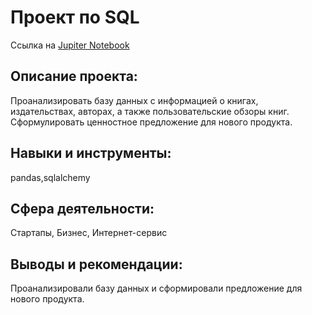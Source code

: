 # Проект по SQL

Ссылка на [Jupiter Notebook](https://github.com/AnastasiaKoshk/Portfolio/blob/main/SQL/SQL.ipynb)

## Описание проекта:
Проанализировать базу данных с информацией о книгах, издательствах, авторах, а также пользовательские обзоры книг. Сформулировать ценностное предложение для нового продукта.

## Навыки и инструменты:
pandas,sqlalchemy 

## Сфера деятельности:
Стартапы, Бизнес, Интернет-сервис

## Выводы и рекомендации:

Проанализировали базу данных и сформировали предложение для нового продукта.


